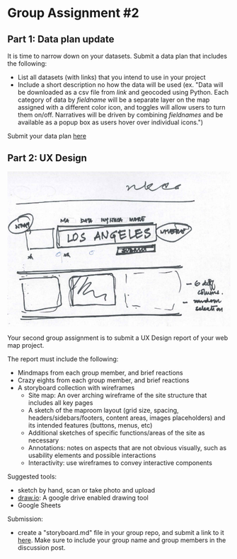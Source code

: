 # Group Assignment #2 

## Part 1: Data plan update

It is time to narrow down on your datasets. Submit a data plan that includes the following:

- List all datasets (with links) that you intend to use in your project
- Include a short description no how the data will be used (ex. "Data will be downloaded as a csv file from _link_ and geocoded using Python. Each category of data by _fieldname_ will be a separate layer on the map assigned with a different color icon, and toggles will allow users to turn them on/off. Narratives will be driven by combining _fieldnames_ and be available as a popup box as users hover over individual icons.")

Submit your data plan [here](https://github.com/yohman/22S-DH151/discussions/11)

## Part 2: UX Design

<img src="../Weeks/Week04/images/nkca1.png">

Your second group assignment is to submit a UX Design report of your web map project.

The report must include the following:

- Mindmaps from each group member, and brief reactions
- Crazy eights from each group member, and brief reactions
- A storyboard collection with wireframes
    - Site map: An over arching wireframe of the site structure that includes all key pages
    - A sketch of the maproom layout (grid size, spacing, headers/sidebars/footers, content areas, images placeholders) and its intended features (buttons, menus, etc)
    - Additional sketches of specific functions/areas of the site as necessary
    - Annotations: notes on aspects that are not obvious visually, such as usability elements and possible interactions
    - Interactivity: use wireframes to convey interactive components

Suggested tools:

- sketch by hand, scan or take photo and upload
- [draw.io](https://app.diagrams.net/): A google drive enabled drawing tool
- Google Sheets

Submission:

- create a "storyboard.md" file in your group repo, and submit a link to it [here](https://github.com/yohman/22S-DH151/discussions/12). Make sure to include your group name and group members in the discussion post.
